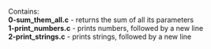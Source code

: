 Contains:<br />**0-sum_them_all.c** - returns the sum of all its parameters<br />
**1-print_numbers.c** - prints numbers, followed by a new line<br />
**2-print_strings.c** - prints strings, followed by a new line<br />
